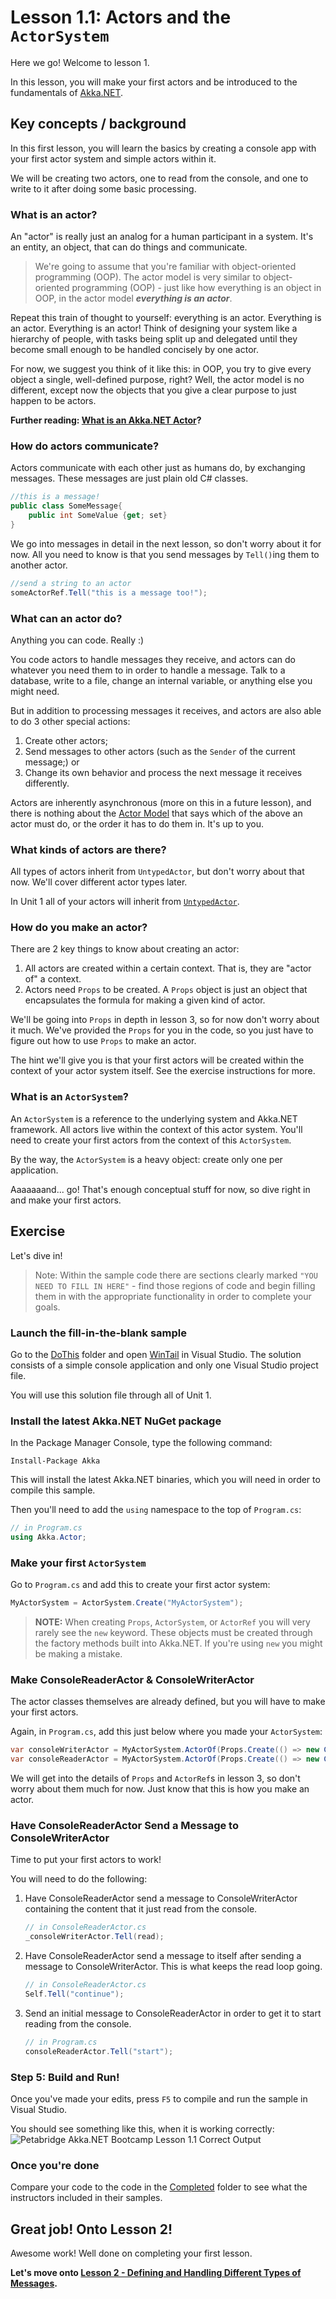 # Lesson 1.1: Actors and the `ActorSystem`
Here we go! Welcome to lesson 1.

In this lesson, you will make your first actors and be introduced to the fundamentals of [Akka.NET](http://getakka.net/).

## Key concepts / background
In this first lesson, you will learn the basics by creating a console app with your first actor system and simple actors within it.

We will be creating two actors, one to read from the console, and one to write to it after doing some basic processing.

### What is an actor?
An "actor" is really just an analog for a human participant in a system. It's an entity, an object, that can do things and communicate.

> We're going to assume that you're familiar with object-oriented programming (OOP). The actor model is very similar to object-oriented programming (OOP) - just like how everything is an object in OOP, in the actor model ***everything is an actor***.

Repeat this train of thought to yourself: everything is an actor. Everything is an actor. Everything is an actor! Think of designing your system like a hierarchy of people, with tasks being split up and delegated until they become small enough to be handled concisely by one actor.

For now, we suggest you think of it like this: in OOP, you try to give every object a single, well-defined purpose, right? Well, the actor model is no different, except now the objects that you give a clear purpose to just happen to be actors.

**Further reading: [What is an Akka.NET Actor](http://petabridge.com/blog/akkadotnet-what-is-an-actor/)?**

### How do actors communicate?
Actors communicate with each other just as humans do, by exchanging messages. These messages are just plain old C# classes.

```csharp
//this is a message!
public class SomeMessage{
	public int SomeValue {get; set}
}
```

We go into messages in detail in the next lesson, so don't worry about it for now. All you need to know is that you send messages by `Tell()`ing them to another actor.

```csharp
//send a string to an actor
someActorRef.Tell("this is a message too!");
```

### What can an actor do?
Anything you can code. Really :)

You code actors to handle messages they receive, and actors can do whatever you need them to in order to handle a message. Talk to a database, write to a file, change an internal variable, or anything else you might need.

But in addition to processing messages it receives, and actors are also able to do 3 other special actions:

1. Create other actors;
1. Send messages to other actors (such as the `Sender` of the current message;) or
1. Change its own behavior and process the next message it receives differently.

Actors are inherently asynchronous (more on this in a future lesson), and there is nothing about the [Actor Model](https://en.wikipedia.org/wiki/Actor_model) that says which of the above an actor must do, or the order it has to do them in. It's up to you.

### What kinds of actors are there?
All types of actors inherit from `UntypedActor`, but don't worry about that now. We'll cover different actor types later.

In Unit 1 all of your actors will inherit from [`UntypedActor`](http://getakka.net/wiki/Working%20with%20actors#untypedactor-api "Akka.NET - UntypedActor API").

### How do you make an actor?
There are 2 key things to know about creating an actor:

1. All actors are created within a certain context. That is, they are "actor of" a context.
1. Actors need `Props` to be created. A `Props` object is just an object that encapsulates the formula for making a given kind of actor.

We'll be going into `Props` in depth in lesson 3, so for now don't worry about it much. We've provided the `Props` for you in the code, so you just have to figure out how to use `Props` to make an actor.

The hint we'll give you is that your first actors will be created within the context of your actor system itself. See the exercise instructions for more.

### What is an `ActorSystem`?
An `ActorSystem` is a reference to the underlying system and Akka.NET framework. All actors live within the context of this actor system. You'll need to create your first actors from the context of this `ActorSystem`.

By the way, the `ActorSystem` is a heavy object: create only one per application.

Aaaaaaand... go! That's enough conceptual stuff for now, so dive right in and make your first actors.

## Exercise
Let's dive in!

> Note: Within the sample code there are sections clearly marked `"YOU NEED TO FILL IN HERE"` - find those regions of code and begin filling them in with the appropriate functionality in order to complete your goals.

### Launch the fill-in-the-blank sample
Go to the [DoThis](../DoThis/) folder and open [WinTail](../DoThis/WinTail.sln) in Visual Studio. The solution consists of a simple console application and only one Visual Studio project file.

You will use this solution file through all of Unit 1.

### Install the latest Akka.NET NuGet package
In the Package Manager Console, type the following command:

```
Install-Package Akka
```

This will install the latest Akka.NET binaries, which you will need in order to compile this sample.

Then you'll need to add the `using` namespace to the top of `Program.cs`:


```csharp
// in Program.cs
using Akka.Actor;
```

### Make your first `ActorSystem`
Go to `Program.cs` and add this to create your first actor system:

```csharp
MyActorSystem = ActorSystem.Create("MyActorSystem");
```
> 
> **NOTE:** When creating `Props`, `ActorSystem`, or `ActorRef` you will very rarely see the `new` keyword. These objects must be created through the factory methods built into Akka.NET. If you're using `new` you might be making a mistake.

### Make ConsoleReaderActor & ConsoleWriterActor
The actor classes themselves are already defined, but you will have to make your first actors.

Again, in `Program.cs`, add this just below where you made your `ActorSystem`:

```csharp
var consoleWriterActor = MyActorSystem.ActorOf(Props.Create(() => new ConsoleWriterActor()));
var consoleReaderActor = MyActorSystem.ActorOf(Props.Create(() => new ConsoleReaderActor(consoleWriterActor)));
```

We will get into the details of `Props` and `ActorRef`s in lesson 3, so don't worry about them much for now. Just know that this is how you make an actor.

### Have ConsoleReaderActor Send a Message to ConsoleWriterActor
Time to put your first actors to work!

You will need to do the following:

1. Have ConsoleReaderActor send a message to ConsoleWriterActor containing the content that it just read from the console.

	```csharp
	// in ConsoleReaderActor.cs
	_consoleWriterActor.Tell(read);
	```

2. Have ConsoleReaderActor send a message to itself after sending a message to ConsoleWriterActor. This is what keeps the read loop going.

	```csharp
	// in ConsoleReaderActor.cs
	Self.Tell("continue");
	```
3. Send an initial message to ConsoleReaderActor in order to get it to start reading from the console.

	```csharp
	// in Program.cs
	consoleReaderActor.Tell("start");
	```

### Step 5: Build and Run!
Once you've made your edits, press `F5` to compile and run the sample in Visual Studio.

You should see something like this, when it is working correctly:
![Petabridge Akka.NET Bootcamp Lesson 1.1 Correct Output](Images/example.png)


### Once you're done
Compare your code to the code in the [Completed](Completed/) folder to see what the instructors included in their samples.

## Great job! Onto Lesson 2!
Awesome work! Well done on completing your first lesson.

**Let's move onto [Lesson 2 - Defining and Handling Different Types of Messages](../lesson2).**
